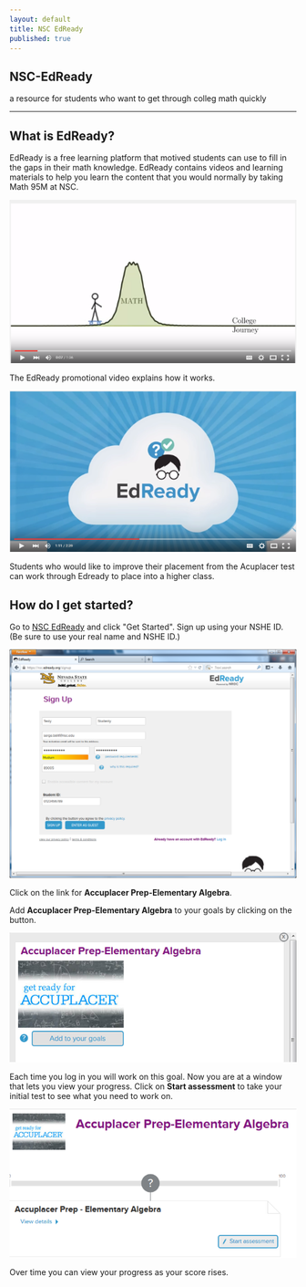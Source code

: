 ```yaml
---
layout: default
title: NSC EdReady
published: true
---
```

<section>
        <div id="title">
          <h1>NSC-EdReady</h1>
          <p>a resource for students who want to get through colleg math quickly</p>
          <hr>
        </div>
</section>

## What is EdReady?

EdReady is a free learning platform that motived students can use to fill in the gaps in their math knowledge. EdReady contains videos and learning materials to help you learn the content that you would normally by taking Math 95M at NSC. 

[![EdReady video by NSC](images/EdReadyVideo.PNG)](https://youtu.be/G4vll_wvC88)

The EdReady promotional video explains how it works.

[![EdReady Promo Video](images/EdReadyExplanationVideo.PNG)](https://youtu.be/12Ef3IdghgA)

Students who would like to improve their placement from the Acuplacer test can work through Edready to place into a higher class.

## How do I get started?

Go to [NSC EdReady](https://nsc.edready.org/home) and click "Get Started". Sign up using your NSHE ID. (Be sure to use your real name and NSHE ID.)

![Get Started](images/EdReadySignUp.PNG)

Click on the link for __Accuplacer Prep-Elementary Algebra__.

Add __Accuplacer Prep-Elementary Algebra__ to your goals by clicking on the button. 

![Add Goal](images/EdReadyAddGoal.PNG)

Each time you log in you will work on this goal. Now you are at a window that lets you view your progress. Click on __Start assessment__ to take your initial test to see what you need to work on. 

![Start Assessment](images/EdReadyStartAssessment.PNG)

Over time you can view your progress as your score rises.


